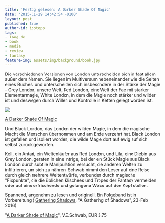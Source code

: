 ```yaml
---
title: 'Fertig gelesen: A Darker Shade Of Magic'
date: '2015-11-29 14:42:54 +0100'
layout: post
published: true
author-id: isotopp
tags:
- lang_de
- book
- media
- review
- fantasy
feature-img: assets/img/background/book.jpg
---
```

Die verschiedenen Versionen von London unterscheiden sich in fast allem außer dem Namen. Sie liegen im Multiversum nebeneinander wie die Seiten eines Buches, und unterscheiden sich insbesondere in der Stärke der Magie - Grey London, unsere Welt, Red London, eine Welt der Fae mit starker Elementarmagie, White London, in dem die Magie noch stärker und wilder ist und deswegen durch Willen und Kontrolle in Ketten gelegt worden ist.

[![](/uploads/2015/11/shadows.jpg)](https://www.amazon.de/Darker-Shade-Magic-V-E-Schwab-ebook/dp/B00SEU9TZK)

[A Darker Shade Of Magic](https://www.amazon.de/Darker-Shade-Magic-V-E-Schwab-ebook/dp/B00SEU9TZK)

Und Black London, das London der wilden Magie, in dem die magische Macht die Menschen übernommen und am Ende verzehrt hat. Black London ist gefallen und isoliert worden, die wilde Magie dort auf ewig auf sich selbst zurück geworfen.

Kell, ein Antari, ein Weltenläufer aus Red London, und Lila, eine Diebin aus Grey London, geraten in eine Intrige, bei der ein Stück Magie aus Black London durch subtile Manipulation versucht, die anderen Welten zu infiltrieren, um sich zu nähren. Schwab nimmt den Leser auf eine Reise durch gleich mehrere Weltentwürfe, verbunden durch magische "Fixpunkte", die die üblichen Klischees und Tropes der Fantasy vermeiden oder auf eine erfrischende und gelungene Weise auf den Kopf stellen.

Spannend, angenehm zu lesen und originell. Ein Folgeband ist in Vorbereitung (
[Gathering Shadows](https://www.amazon.de/Gathering-Shadows-V-E-Schwab-ebook/dp/B00WDVL07Q), "A Gathering of Shadows", 23-Feb 2016)

"[A Darker Shade of Magic](https://www.amazon.de/Darker-Shade-Magic-V-E-Schwab-ebook/dp/B00SEU9TZK)", V.E.Schwab, EUR 3.75
